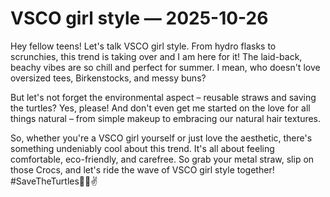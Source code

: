 # VSCO girl style — 2025-10-26

Hey fellow teens! Let's talk VSCO girl style. From hydro flasks to scrunchies, this trend is taking over and I am here for it! The laid-back, beachy vibes are so chill and perfect for summer. I mean, who doesn't love oversized tees, Birkenstocks, and messy buns?

But let's not forget the environmental aspect – reusable straws and saving the turtles? Yes, please! And don't even get me started on the love for all things natural – from simple makeup to embracing our natural hair textures.

So, whether you're a VSCO girl yourself or just love the aesthetic, there's something undeniably cool about this trend. It's all about feeling comfortable, eco-friendly, and carefree. So grab your metal straw, slip on those Crocs, and let's ride the wave of VSCO girl style together! #SaveTheTurtles🐢🌊✌️